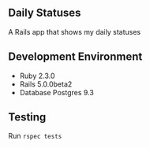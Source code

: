 ## Daily Statuses
A Rails app that shows my daily statuses

## Development Environment
* Ruby 2.3.0
* Rails 5.0.0beta2
* Database Postgres 9.3

## Testing
Run `rspec tests`

